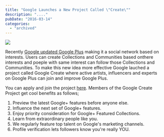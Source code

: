 ```yaml
---
title: "Google Launches a New Project Called \"Create\""
description: "...."
pubDate: "2016-03-14"
categories: 
  - "archived"
---
```


[![](/images/create.png)](https://2.bp.blogspot.com/-bwVXIx1bbBY/VubEvbUZQTI/AAAAAAAACzo/ySF641DtxQsAa6axg4SaUQL7vS8nKx6yg/s1600/create.png)

  

Recently [Google updated Google Plus](http://www.buddhilive.com/2015/11/reincarnation-of-google-plus.html) making it a social network based on interests. Users can create Collections and Communities based onthere interests and poeple with same interest can follow those Collections and Communities. To make this new idea more effective Google lauched a project called Google Create where active artists, influencers and experts on Google Plus can join and improve Google Plus.

  

You can apply and join the project [here](https://plus.google.com/create/?hl=en). Members of the Google Create Project get cool benefits as follows;

  

  

1. Preview the latest Google+ features before anyone else.
2. Influence the next set of Google+ features.
3. Enjoy priority consideration for Google+ Featured Collections.
4. Learn from extraordinary people like you.
5. We regularly feature top talent on Google's marketing channels.
6. Profile verification lets followers know you're really YOU.
